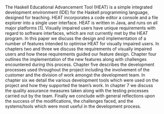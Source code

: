 The Haskell Educational Advancement Tool (HEAT) is a simple integrated development environment (IDE) for the Haskell programming language, designed for teaching. HEAT incorporates a code editor a console and a file explorer into a single user interface. HEAT is written in Java, and runs on all major platforms [1].
Visually impaired users have unique requirements with regard to software interfaces, which are not currently met by the HEAT program.  In this paper we discuss the design and implementation of a number of features intended to optimise HEAT for visually impaired users. In chapters two and three we discuss the requirements of visually impaired users and how these requirements guided our feature design. Chapter four outlines the implementation of the new features along with challenges encountered during this process. Chapter five describes the development processes used throughout the project including the involvement of the customer and the division of work amongst the development team. In chapter six we detail the various development tools which were used on the project and how they supported the team’s work. In chapter 7 we discuss the quality assurance measures taken along with the testing processes carried out by the team. Finally we conclude with general reflections upon the success of the modifications, the challenges faced, and the systems/tools which were most useful in the development process. 
